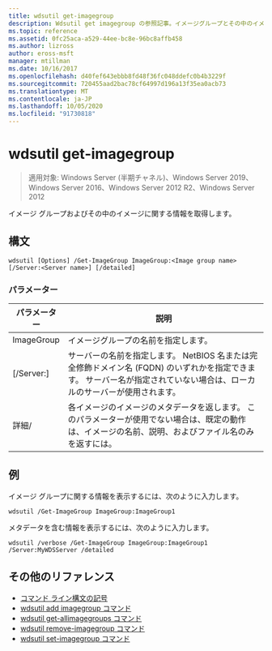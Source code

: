 ```yaml
---
title: wdsutil get-imagegroup
description: Wdsutil get imagegroup の参照記事。イメージグループとその中のイメージに関する情報を取得します。
ms.topic: reference
ms.assetid: 0fc25aca-a529-44ee-bc8e-96bc8affb458
ms.author: lizross
author: eross-msft
manager: mtillman
ms.date: 10/16/2017
ms.openlocfilehash: d40fef643ebbb8fd48f36fc048ddefc0b4b3229f
ms.sourcegitcommit: 720455aad2bac78cf64997d196a13f35ea0acb73
ms.translationtype: MT
ms.contentlocale: ja-JP
ms.lasthandoff: 10/05/2020
ms.locfileid: "91730818"
---
```

# <a name="wdsutil-get-imagegroup"></a>wdsutil get-imagegroup

> 適用対象: Windows Server (半期チャネル)、Windows Server 2019、Windows Server 2016、Windows Server 2012 R2、Windows Server 2012

イメージ グループおよびその中のイメージに関する情報を取得します。

## <a name="syntax"></a>構文
```
wdsutil [Options] /Get-ImageGroup ImageGroup:<Image group name> [/Server:<Server name>] [/detailed]
```
### <a name="parameters"></a>パラメーター
|パラメーター|説明|
|-------|--------|
|ImageGroup<Image group name>|イメージグループの名前を指定します。|
|[/Server:<Server name>]|サーバーの名前を指定します。 NetBIOS 名または完全修飾ドメイン名 (FQDN) のいずれかを指定できます。 サーバー名が指定されていない場合は、ローカルのサーバーが使用されます。|
|詳細/|各イメージのイメージのメタデータを返します。 このパラメーターが使用でない場合は、既定の動作は、イメージの名前、説明、およびファイル名のみを返すには。|
## <a name="examples"></a>例
イメージ グループに関する情報を表示するには、次のように入力します。
```
wdsutil /Get-ImageGroup ImageGroup:ImageGroup1
```
メタデータを含む情報を表示するには、次のように入力します。
```
wdsutil /verbose /Get-ImageGroup ImageGroup:ImageGroup1 /Server:MyWDSServer /detailed
```
## <a name="additional-references"></a>その他のリファレンス
- [コマンド ライン構文の記号](command-line-syntax-key.md)
- [wdsutil add imagegroup コマンド](wdsutil-add-imagegroup.md)
- [wdsutil get-allimagegroups コマンド](wdsutil-get-allimagegroups.md)
- [wdsutil remove-imagegroup コマンド](wdsutil-remove-imagegroup.md)
- [wdsutil set-imagegroup コマンド](wdsutil-set-imagegroup.md)
